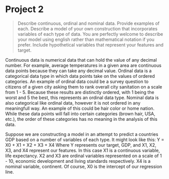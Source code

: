 # Project 2

> Describe continuous, ordinal and nominal data. Provide examples of each. Describe a model of your own construction that incorporates variables of each type of data. You are perfectly welcome to describe your model using english rather than mathematical notation if you prefer. Include hypothetical variables that represent your features and target.

Continuous data is numerical data that can hold the value of any decimal number. For example, average temperatures in a given area are continuous data points because they can take any decimal value.
Ordinal data is a categorical data type in which data points take on the values of ordered categories. An example of ordinal data could be a survey question to citizens of a given city asking them to rank overall city sanitation on a scale from 1 - 5. Because these results are distinctly ordered, with 1 being the worst and 5 the best, this represents an ordinal data type.
Nominal data is also categorical like ordinal data, however it is not ordered in any meaningfull way. An example of this could be hair color or home nation. While these data points will fall into certain categories (brown hair, USA, etc.), the order of these categories has no meaning in the analysis of this data.

Suppose we are constructing a model in an attempt to predict a countries GDP based on a number of variables of each type. It might look like this:
Y = X0 + X1 + X2 + X3 + X4
Where Y represents our target, GDP, and X1, X2, X3, and X4 represent our features. In this case X1 is a continuous variable, life expectancy. X2 and X3 are ordinal variables represented on a scale of 1 - 10, economic development and living standards respectively. X4 is a nominal variable, continent. Of course, X0 is the intercept of our regression line.
